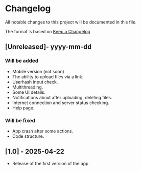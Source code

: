 # Changelog

All notable changes to this project will be documented in this file.

The format is based on [Keep a Changelog](https://keepachangelog.com/en/1.1.0/)

## [Unreleased]- yyyy-mm-dd

### Will be added

- Mobile version (not soon)
- The ability to upload files via a link.
- Userhash input check.
- Multithreading.
- Some UI details.
- Notifications about after uploading, deleting files.
- Internet connection and server status checking.
- Help page.

### Will be fixed

- App crash after some actions.
- Code structure.


## [1.0] - 2025-04-22

- Release of the first version of the app.
